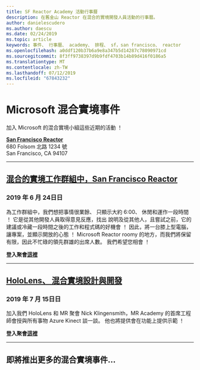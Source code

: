 ```yaml
---
title: SF Reactor Academy 活動行事曆
description: 在舊金山 Reactor 在混合的實境開發人員活動的行事曆。
author: danielescudero
ms.author: daescu
ms.date: 02/24/2019
ms.topic: article
keywords: 事件、 行事曆、 academy、 排程、 sf，san francisco、 reactor
ms.openlocfilehash: a0ddf120b37b6a9e8a347b5d14287c78090971cd
ms.sourcegitcommit: 8f3ff9738397d9b9fdf4703b14b89d416f0186a5
ms.translationtype: MT
ms.contentlocale: zh-TW
ms.lasthandoff: 07/12/2019
ms.locfileid: "67843232"
---
```

# <a name="microsoft-mixed-reality-events"></a>Microsoft 混合實境事件

加入 Microsoft 的混合實境小組這些近期的活動 ！

**[San Francisco Reactor](https://developer.microsoft.com/reactor/#ReactorSF)**<br>
680 Folsom 北路 1234 號<br>
San Francisco, CA 94107


---
## <a name="mixed-reality-workgroup-san-francisco-reactorhttpsemea01safelinksprotectionoutlookcomurlhttps3a2f2fwwwmeetupcom2fhololens-mr2fdata027c017cdaescu40microsoftcom7ca8ddee063b7949a9992308d6903e62b07c72f988bf86f141af91ab2d7cd011db477c17c07c636854994961124360sdataymnaaiwvxij700mo9gj2boz4w82bgkdjdhijhytfczcfu3dreserved0"></a>**[混合的實境工作群組中，San Francisco Reactor](https://emea01.safelinks.protection.outlook.com/?url=https%3A%2F%2Fwww.meetup.com%2Fhololens-mr%2F&data=02%7C01%7Cdaescu%40microsoft.com%7Ca8ddee063b7949a9992308d6903e62b0%7C72f988bf86f141af91ab2d7cd011db47%7C1%7C0%7C636854994961124360&sdata=YmnAAiWVxIJ700mO9gj%2BOz4W8%2BgKDjDhiJhYtfCzCFU%3D&reserved=0)**
### <a name="june-24-2019"></a>2019 年 6 月 24日日
為工作群組中，我們想把事情很業餘、 只顯示大約 6:00、 休閒和運作一段時間 ！ 它是從其他開發人員取得意見反應，找出 說明及從其他人，且嘗試之前，它的建議或冷藏一段時間之後的工作和程式碼的好機會 ！ 因此，將一台膝上型電腦，讓專案，並顯示開放的心態 ！ Microsoft Reactor roomy 的地方，而我們將保留有限，因此不忙碌的領先群雄的出席人數。 我們希望您相會 ！

**登入聚會[這裡](https://emea01.safelinks.protection.outlook.com/?url=https%3A%2F%2Fwww.meetup.com%2Fhololens-mr%2F&data=02%7C01%7Cdaescu%40microsoft.com%7Ca8ddee063b7949a9992308d6903e62b0%7C72f988bf86f141af91ab2d7cd011db47%7C1%7C0%7C636854994961124360&sdata=YmnAAiWVxIJ700mO9gj%2BOz4W8%2BgKDjDhiJhYtfCzCFU%3D&reserved=0)**

---
## <a name="hololens-mixed-reality-design-and-developmenthttpswwwmeetupcomhololens-mrevents262616626"></a>**[HoloLens、 混合實境設計與開發](https://www.meetup.com/hololens-mr/events/262616626/)**
### <a name="july-15-2019"></a>2019 年 7 月 15日日
加入我們 HoloLens 和 MR 聚會 Nick Klingensmith，MR Academy 的首席工程師會授與所有事物 Azure Kinect 談一談。 他也將提供會在功能上提供示範 ！

**登入聚會[這裡](https://www.meetup.com/hololens-mr/events/262616626/)**

---
## <a name="more-mixed-reality-events-coming-soon"></a>即將推出更多的混合實境事件...
